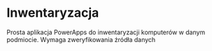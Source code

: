 # Inwentaryzacja

Prosta aplikacja PowerApps do inwentaryzacji komputerów w danym podmiocie. Wymaga zweryfikowania źródła danych
